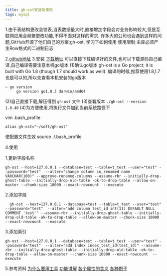 ```yaml
---
title: gh-ost安装及使用
tags: mysql
---
```

1.由于表结构更改会锁表,当表数据量大时,直接增加字段会对业务影响较大,但是互联网应用会频繁更改功能,不得不面对这样的需求.
  许多大的公司也会遇到这样的问题,GitHub开源了他们自己的方案:gh-ost.
  学习下如何使用
  使用限制:主库必须产生Row格式的二进制日志

2.[github地址](https://github.com/github/gh-ost)
3.安装 
[下载地址](https://github.com/github/gh-ost/releases/tag/v1.0.40)
  可以直接下载编译好的文件,也可以下载源码自己编译,自己编译需要注意本机go版本
  (1)确认go版本
   gh-ost is a Go project; it is built with Go 1.8 (though 1.7 should work as well).
   编译的时候,推荐使用1.8,1.7也是可以的,所以先查看本机安装的go版本
   ```
   ~ go version
	 	go version go1.8.3 darwin/amd64
   ```
   (2)自己直接下载,解压得到 `gh-ost` 文件
   (3)查看版本
      ```
     ./gh-ost --version      
	  		1.0.40
      ```
   (4)为方便使用,将执行文件加到当前系统路径下
   
   vim .bash_profile

   ```
   alias gh-ost="~/soft/gh-ost"
   ```
   使配置文件生效
   source ./.bash_profile

4.使用

  1.更新字段名称
  ```
  gh-ost --host=127.0.0.1 --database=test --table=t_test --user="test" --password="test"  --alter="change column iu_renamed name  VARCHAR(100)" --approve-renamed-columns --assume-rbr --initially-drop-ghost-table --initially-drop-old-table -ok-to-drop-table --allow-on-master --chunk-size 10000 --exact-rowcount  --execute
  ```
  2.添加字段
  ```
    gh-ost --host=127.0.0.1 --database=test --table=t_test --user="test" --password="test"  --alter="add column test_id int(11) DEFAULT NULL COMMENT 'test'" --assume-rbr --initially-drop-ghost-table --initially-drop-old-table -ok-to-drop-table --allow-on-master --chunk-size 10000 --exact-rowcount  --execute
  ```
  3.添加索引
  ```
  gh-ost --host=127.0.0.1 --database=test --table=t_test --user="test" --password="test"  --alter="add index index_test_id(test_id)" --assume-rbr --initially-drop-ghost-table --initially-drop-old-table -ok-to-drop-table --allow-on-master --chunk-size 10000 --exact-rowcount  --execute
  ```
  
 5.参考资料
    [为什么要用工具](http://www.cnblogs.com/wangtao_20/p/3504395.html)
    [功能讲解](http://www.infoq.com/cn/articles/github-mysql-gh-ost-online-change-table-definition-tool)
    [各个属性的含义](https://github.com/wing324/helloworld_zh/blob/master/MySQL/gh-ost/GitHub%E5%BC%80%E6%BA%90MySQL%20Online%20DDL%E5%B7%A5%E5%85%B7gh-ost%E5%8F%82%E6%95%B0%E8%A7%A3%E6%9E%90.md)
    [各种例子](https://github.com/github/gh-ost/tree/master/localtests)
